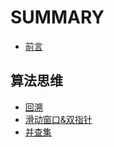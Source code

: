 # SUMMARY

* [前言](README.md)



## 算法思维

- [回溯](algorithm_thought/回溯模板.md)
- [滑动窗口&双指针](algorithm_thought/滑动窗口&双指针.md)
- [并查集](algorithm_thought/并查集模板.md)

